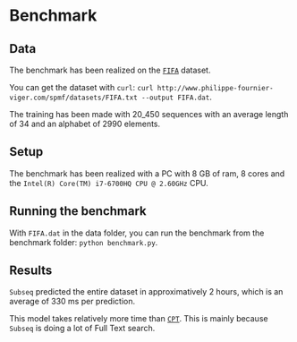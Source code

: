 # Benchmark

## Data

The benchmark has been realized on the [`FIFA`](https://www.philippe-fournier-viger.com/spmf/index.php?link=datasets.php) dataset.

You can get the dataset with `curl`: `curl http://www.philippe-fournier-viger.com/spmf/datasets/FIFA.txt --output FIFA.dat`.

The training has been made with 20_450 sequences with an average length of 34 and an alphabet of 2990 elements.

## Setup

The benchmark has been realized with a PC with 8 GB of ram, 8 cores and the `Intel(R) Core(TM) i7-6700HQ CPU @ 2.60GHz` CPU.

## Running the benchmark

With `FIFA.dat` in the data folder, you can run the benchmark from the benchmark folder: `python benchmark.py`.

## Results

`Subseq` predicted the entire dataset in approximatively 2 hours, which is an average of 330 ms per prediction.

This model takes relatively more time than [`CPT`](https://github.com/bluesheeptoken/CPT/tree/master/benchmark). This is mainly because `Subseq` is doing a lot of Full Text search.
